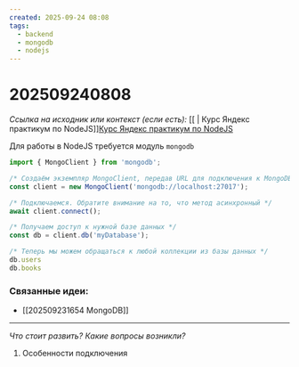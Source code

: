 ```yaml
---
created: 2025-09-24 08:08
tags:
  - backend
  - mongodb
  - nodejs
---
```

# 202509240808

*Ссылка на исходник или контекст (если есть):* [[ | Курс Яндекс практикум по NodeJS]][Курс Яндекс практикум по NodeJS](https://practicum.yandex.ru/profile/backend-nodejs/)

Для работы в NodeJS требуется модуль `mongodb`
```ts
import { MongoClient } from 'mongodb';

/* Создаём экземпляр MongoClient, передав URL для подключения к MongoDB */
const client = new MongoClient('mongodb://localhost:27017');

/* Подключаемся. Обратите внимание на то, что метод асинхронный */
await client.connect();

/* Получаем доступ к нужной базе данных */
const db = client.db('myDatabase');

/* Теперь мы можем обращаться к любой коллекции из базы данных */
db.users
db.books
```
### Связанные идеи:
*   [[202509231654 MongoDB]]
---

*Что стоит развить? Какие вопросы возникли?*
1) Особенности подключения
